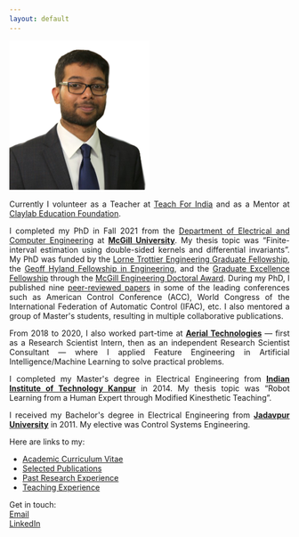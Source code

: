 ```yaml
---
layout: default
---
```


<img src="/images/DPG_foreground.png"
     alt=""
     width="50%">


<div style="text-align: justify">

<p>
Currently I volunteer as a Teacher at <a href="https://www.teachforindia.org">Teach For India</a> and as a Mentor at <a href="https://claylab.education">Claylab Education Foundation</a>. 
</p>

<p>
I completed my PhD in Fall 2021 from the <a href="https://www.mcgill.ca/ece/">Department of Electrical and Computer Engineering</a> at <a href="https://www.mcgill.ca/"><strong>McGill University</strong></a>. My thesis topic was “Finite-interval estimation using double-sided kernels and differential invariants”. My PhD was funded by the <a href="https://mcgill.ca/engineering/students/graduate-students/funding/meda/named-fellowships/trottier">Lorne Trottier Engineering Graduate Fellowship</a>, the <a href="https://mcgill.ca/engineering/students/graduate-students/funding/meda/named-fellowships/geoff-hyland">Geoff Hyland Fellowship in Engineering</a>, and the <a href="https://www.mcgill.ca/engineering/students/graduate-students/funding/gef">Graduate Excellence Fellowship</a> through the <a href="https://www.mcgill.ca/engineering/students/graduate-students/funding/meda">McGill Engineering Doctoral Award</a>. During my PhD, I published nine <a href="publications">peer-reviewed papers</a> in some of the leading conferences such as American Control Conference (ACC), World Congress of the International Federation of Automatic Control (IFAC), etc. I also mentored a group of Master's students, resulting in multiple collaborative publications.
</p>   

<p>
From 2018 to 2020, I also worked part-time at <a href="https://www.aerial.ai"><strong>Aerial Technologies</strong></a> — first as a Research Scientist Intern, then as an independent Research Scientist Consultant — where I applied Feature Engineering in Artificial Intelligence/Machine Learning to solve practical problems.
</p>

<p>
I completed my Master's degree in Electrical Engineering from <a href="https://www.iitk.ac.in/"><strong>Indian Institute of Technology Kanpur</strong></a> in 2014. My thesis topic was “Robot Learning from a Human Expert through Modified Kinesthetic Teaching”.
</p>
     
<p>
I received my Bachelor's degree in Electrical Engineering from <a href="http://www.jaduniv.edu.in/"><strong>Jadavpur University</strong></a> in 2011. My elective was Control Systems Engineering.
</p>

</div>


Here are links to my:  
* [Academic Curriculum Vitae](/docs/dpg_cv.pdf)  
* [Selected Publications](publications)  
* [Past Research Experience](past-research-exp)
* [Teaching Experience](teaching-exp)

Get in touch:  
[Email](mailto:ghoshaldp@gmail.com)  
[LinkedIn](https://www.linkedin.com/in/dpghoshal)
